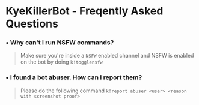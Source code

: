 # KyeKillerBot - Freqently Asked Questions

### • Why can't I run NSFW commands?
> Make sure you're inside a `NSFW` enabled channel and NSFW is enabled on the bot by doing `k!togglensfw`

### • I found a bot abuser. How can I report them?
> Please do the following command `k!report abuser <user> <reason with screenshot proof>`
